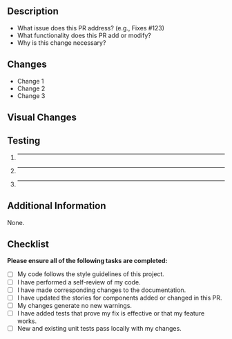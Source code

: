 ## Description
<!-- Provide a brief description of the changes made in this pull request. -->

- What issue does this PR address? (e.g., Fixes #123)
- What functionality does this PR add or modify?
- Why is this change necessary?

## Changes
<!-- Provide a detail list of changes, this section should be understandable enough that someone could use it to recreate this PR manually. -->

- Change 1
- Change 2
- Change 3

## Visual Changes
<!-- Provide any relevant before and after screenshots for each significant change. -->

## Testing
<!-- Detail the steps required to test, including any prerequisites, commands, and instructions. Ie:
1. Run `npm install && npm run storybook`
2. Go to the Button story
3. Test that the button is clickable
-->

1. ---
2. ---
3. ---

## Additional Information
<!-- Add any other context or information that reviewers should be aware of. -->
None.

## Checklist

**Please ensure all of the following tasks are completed:**

-   [ ] My code follows the style guidelines of this project.
-   [ ] I have performed a self-review of my code.
-   [ ] I have made corresponding changes to the documentation.
-   [ ] I have updated the stories for components added or changed in this PR.
-   [ ] My changes generate no new warnings.
-   [ ] I have added tests that prove my fix is effective or that my feature works.
-   [ ] New and existing unit tests pass locally with my changes.
